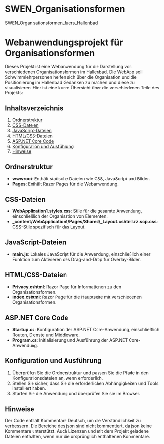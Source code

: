 # SWEN_Organisationsformen
 SWEN_Organisationsformen_fuers_Hallenbad
 
# Webanwendungsprojekt für Organisationsformen

Dieses Projekt ist eine Webanwendung für die Darstellung von verschiedenen Organisationsformen im Hallenbad. Die WebApp soll Schwimmlehrpersonen helfen sich über die Organisation und die Positionierung im Hallenbad Gedanken zu machen und diese zu visualisieren.  Hier ist eine kurze Übersicht über die verschiedenen Teile des Projekts:

## Inhaltsverzeichnis

1. [Ordnerstruktur](#ordnerstruktur)
2. [CSS-Dateien](#css-dateien)
3. [JavaScript-Dateien](#javascript-dateien)
4. [HTML/CSS-Dateien](#htmlcss-dateien)
5. [ASP.NET Core Code](#aspnet-core-code)
6. [Konfiguration und Ausführung](#konfiguration-und-ausführung)
7. [Hinweise](#hinweise)

## Ordnerstruktur
- **wwwroot**: Enthält statische Dateien wie CSS, JavaScript und Bilder.
- **Pages**: Enthält Razor Pages für die Webanwendung.

## CSS-Dateien
- **WebApplication1.styles.css**: Stile für die gesamte Anwendung, einschließlich der Organisation von Elementen.
- **_content/WebApplication1/Pages/Shared/_Layout.cshtml.rz.scp.css**: CSS-Stile spezifisch für das Layout.

## JavaScript-Dateien
- **main.js**: Lokales JavaScript für die Anwendung, einschließlich einer Funktion zum Aktivieren des Drag-and-Drop für Overlay-Bilder.

## HTML/CSS-Dateien
- **Privacy.cshtml**: Razor Page für Informationen zu den Organisationsformen.
- **Index.cshtml**: Razor Page für die Hauptseite mit verschiedenen Organisationsformen.

## ASP.NET Core Code
- **Startup.cs**: Konfiguration der ASP.NET Core-Anwendung, einschließlich Routen, Dienste und Middleware.
- **Program.cs**: Initialisierung und Ausführung der ASP.NET Core-Anwendung.

## Konfiguration und Ausführung
1. Überprüfen Sie die Ordnerstruktur und passen Sie die Pfade in den Konfigurationsdateien an, wenn erforderlich.
2. Stellen Sie sicher, dass Sie die erforderlichen Abhängigkeiten und Tools installiert haben.
3. Starten Sie die Anwendung und überprüfen Sie sie im Browser.

## Hinweise
Der Code enthält Kommentare Deutsch, um die Verständlichkeit zu verbessern. Die Bereiche des json sind nicht kommentiert, da json keine Kommentare unterstützt. Auch Lizenzen und mit dem Projekt geladene Dateien enthalten, wenn nur die ursprünglich enthaltenen Kommentare. 
